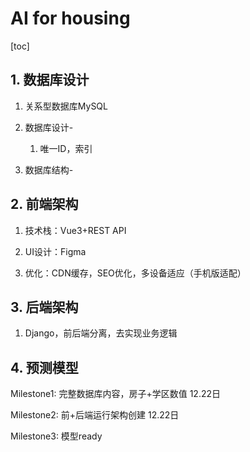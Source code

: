 # AI for housing 

[toc]

## 1. 数据库设计

1. 关系型数据库MySQL
2. 数据库设计-
   1. 唯一ID，索引



1. 数据库结构-

## 2. 前端架构

1. 技术栈：Vue3+REST API
2. UI设计：Figma



1. 优化：CDN缓存，SEO优化，多设备适应（手机版适配）



## 3. 后端架构

1. Django，前后端分离，去实现业务逻辑



## 4. 预测模型





Milestone1: 完整数据库内容，房子+学区数值 12.22日

Milestone2: 前+后端运行架构创建 12.22日

Milestone3: 模型ready